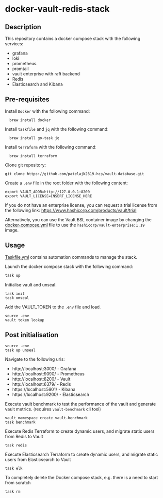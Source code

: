 # docker-vault-redis-stack

## Description
This repository contains a docker compose stack with the following services:
- grafana
- loki
- prometheus
- promtail
- vault enterprise with raft backend
- Redis
- Elasticsearch and Kibana

## Pre-requisites

Install `Docker` with the following command:
```shell
  brew install docker
```
Install `taskfile` and `jq` with the following command:
```shell
  brew install go-task jq
```
Install `terraform` with the following command:
```shell
  brew install terraform
```

Clone git repository:
```shell
git clone https://github.com/patelajk2319-hcp/vault-database.git
```

Create a `.env` file in the root folder with the following content:
```shell
export VAULT_ADDR=http://127.0.0.1:8200
export VAULT_LICENSE=INSERT_LICENSE_HERE
```

If you do not have an enterprise license, you can request a trial license from the following link:
https://www.hashicorp.com/products/vault/trial

Alternatively, you can use the Vault BSL container image by changing the [docker-compose.yml](docker-compose.yml) file to use the `hashicorp/vault-enterprise:1.19` image.

## Usage
[Taskfile.yml](Taskfile.yml) contains automation commands to manage the stack.

Launch the docker compose stack with the following command:
```bash
task up
```

Initialise vault and unseal.
```shell
task init
task unseal
```

Add the VAULT_TOKEN to the `.env` file and load.
```shell
source .env
vault token lookup
```

## Post initialisation
```shell
source .env
task up unseal
```

Navigate to the following urls:
- http://localhost:3000/ - Grafana
- http://localhost:9090/ - Prometheus
- http://localhost:8200/ - Vault
- http://localhost:6379/ - Redis
- https://localhost:5601/ - Kibana
- https://localhost:9200/ - Elasticsearch

Execute vault benchmark to test the performance of the vault and generate vault metrics.
(requires `vault-benchmark` cli tool)
```shell
vault namespace create vault-benchmark
task benchmark
```
Execute Redis Terraform to create dynamic users, and migrate static users from Redis to Vault
```shell
task redis
```
Execute Elasticsearch Terraform to create dynamic users, and migrate static users from Elasticsearch to Vault
```shell
task elk
```
To completely delete the Docker compose stack, e.g. there is a need to start from scratch
```shell
task rm
```
